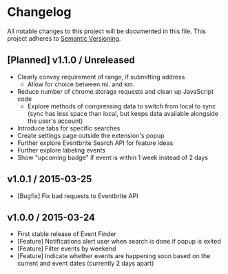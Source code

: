# Changelog
All notable changes to this project will be documented in this file. This project adheres to [Semantic Versioning](http://semver.org/).

## [Planned] v1.1.0 / Unreleased
- Clearly convey requirement of range, if submitting address
  - Allow for choice between mi. and km.
- Reduce number of chrome.storage requests and clean up JavaScript code
  - Explore methods of compressing data to switch from local to sync (sync has less space than local, but keeps data available alongside the user's account)
- Introduce tabs for specific searches
- Create settings page outside the extension's popup
- Further explore Eventbrite Search API for feature ideas
- Further explore labeling events
- Show "upcoming badge" if event is within 1 week instead of 2 days

## v1.0.1 / 2015-03-25
- [Bugfix] Fix bad requests to Eventbrite API

## v1.0.0 / 2015-03-24
- First stable release of Event Finder
- [Feature] Notifications alert user when search is done if popup is exited
- [Feature] Filter events by weekend
- [Feature] Indicate whether events are happening soon based on the current and event dates (currently 2 days apart)
